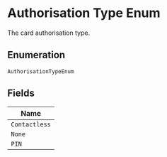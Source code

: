
# Authorisation Type Enum

The card authorisation type.

## Enumeration

`AuthorisationTypeEnum`

## Fields

| Name |
|  --- |
| `Contactless` |
| `None` |
| `PIN` |

